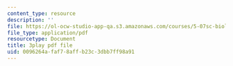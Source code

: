```yaml
---
content_type: resource
description: ''
file: https://ol-ocw-studio-app-qa.s3.amazonaws.com/courses/5-07sc-biological-chemistry-i-fall-2013/0096264afaf78affb23c3dbb7ff98a91_61ZVXmh6ae0.pdf
file_type: application/pdf
resourcetype: Document
title: 3play pdf file
uid: 0096264a-faf7-8aff-b23c-3dbb7ff98a91
---
```

